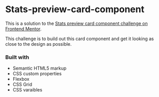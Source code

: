 # Stats-preview-card-component


This is a solution to the [Stats preview card component challenge on Frontend Mentor](https://www.frontendmentor.io/challenges/stats-preview-card-component-8JqbgoU62).


This challenge is to build out this card component and get it looking as close to the design as possible.

### Built with

- Semantic HTML5 markup
- CSS custom properties
- Flexbox
- CSS Grid
- CSS varaibles

